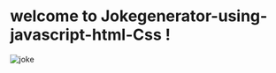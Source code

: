 # welcome to Jokegenerator-using-javascript-html-Css !
![joke](https://user-images.githubusercontent.com/98201527/236291898-32d00a8d-352c-42ac-8beb-fc888d2b597e.png)
